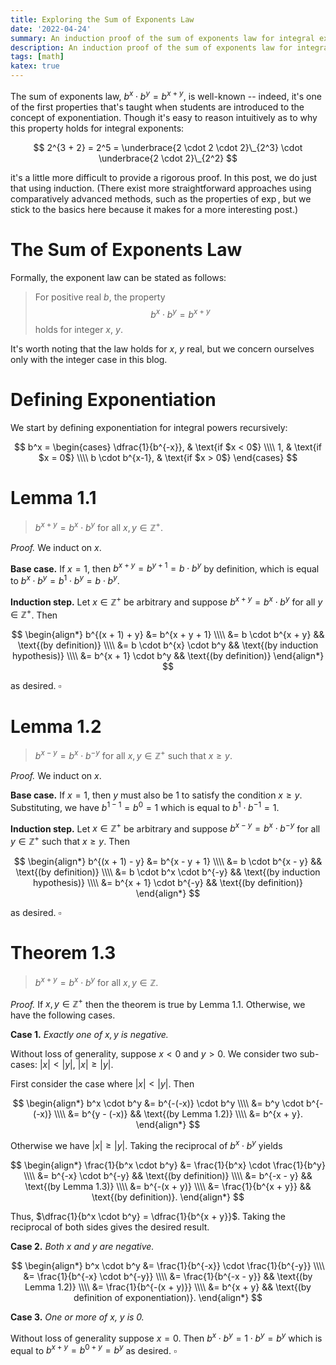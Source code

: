 ```yaml
---
title: Exploring the Sum of Exponents Law
date: '2022-04-24'
summary: An induction proof of the sum of exponents law for integral exponents, b^x × b^y = b^(x + y).
description: An induction proof of the sum of exponents law for integral exponents, b^x × b^y = b^(x + y).
tags: [math]
katex: true
---
```


The sum of exponents law, $b^x \cdot b^y = b^{x+y}$, is well-known -- indeed,
it's one of the first properties that's taught when students are introduced to
the concept of exponentiation. Though it's easy to reason intuitively as to why
this property holds for integral exponents:

$$
2^{3 + 2} = 2^5 = \underbrace{2 \cdot 2 \cdot 2}\_{2^3} \cdot \underbrace{2 \cdot 2}\_{2^2}
$$

it's a little more difficult to provide a rigorous proof. In this post, we do
just that using induction. (There exist more straightforward approaches using
comparatively advanced methods, such as the properties of $\exp$, but we stick
to the basics here because it makes for a more interesting post.)

# The Sum of Exponents Law

Formally, the exponent law can be stated as follows:

> For positive real $b$, the property $$ b^x \cdot b^y = b^{x + y} $$ holds for
> integer $x$, $y$.

It's worth noting that the law holds for $x$, $y$ real, but we concern ourselves
only with the integer case in this blog.

# Defining Exponentiation

We start by defining exponentiation for integral powers recursively:

$$
b^x =
    \begin{cases}
        \dfrac{1}{b^{-x}}, & \text{if $x < 0$} \\\\
        1, & \text{if $x = 0$} \\\\
        b \cdot b^{x-1}, & \text{if $x > 0$}
    \end{cases}
$$

# Lemma 1.1

> $b^{x + y} = b^x \cdot b^y$ for all $x, y \in \mathbb{Z^+}$.

_Proof._ We induct on $x$.

**Base case.** If $x = 1$, then $b^{x + y} = b^{y + 1} = b \cdot b^y$ by
definition, which is equal to $b^x \cdot b^y = b^1 \cdot b^y = b \cdot b^y$.

**Induction step.** Let $x \in \mathbb{Z^+}$ be arbitrary and suppose $b^{x + y}
= b^x \cdot b^y$ for all $y \in \mathbb{Z^+}$. Then

$$
\begin{align*}
	b^{(x + 1) + y} &= b^{x + y + 1} \\\\
		&= b \cdot b^{x + y} && \text{(by definition)} \\\\
		&= b \cdot b^{x} \cdot b^y && \text{(by induction hypothesis)} \\\\
		&= b^{x + 1} \cdot b^y && \text{(by definition)}
\end{align*}
$$

as desired. $\square$

# Lemma 1.2

> $b^{x - y} = b^x \cdot b^{-y}$ for all $x, y \in \mathbb{Z^+}$ such that $x
> \geq y$.

_Proof._ We induct on $x$.

**Base case.** If $x = 1$, then $y$ must also be $1$ to satisfy the condition
$x \geq y$. Substituting, we have $b^{1 - 1} = b^0 = 1$ which is equal to
$b^1 \cdot b^{-1} = 1$.

**Induction step.** Let $x \in \mathbb{Z^+}$ be arbitrary and suppose $b^{x - y}
= b^x \cdot b^{-y}$ for all $y \in \mathbb{Z^+}$ such that $x \geq y$. Then

$$
\begin{align*}
	b^{(x + 1) - y} &= b^{x - y + 1} \\\\
	&= b \cdot b^{x - y} && \text{(by definition)} \\\\
	&= b \cdot b^x \cdot b^{-y} && \text{(by induction hypothesis)} \\\\
	&= b^{x + 1} \cdot b^{-y} && \text{(by definition)}
\end{align*}
$$

as desired. $\square$

# Theorem 1.3

> $b^{x + y} = b^x \cdot b^y$ for all $x, y \in \mathbb{Z}.$

_Proof._ If $x, y \in \mathbb{Z^+}$ then the theorem is true by Lemma 1.1.
Otherwise, we have the following cases.

**Case 1.** _Exactly one of $x, y$ is negative._

Without loss of generality, suppose $x < 0$ and $y > 0$. We consider two
sub-cases: $|x| < |y|$, $|x| \geq |y|$.

First consider the case where $|x| < |y|$. Then

$$
\begin{align*}
b^x \cdot b^y &= b^{-(-x)} \cdot b^y \\\\
	&= b^y \cdot b^{-(-x)} \\\\
	&= b^{y - (-x)} && \text{(by Lemma 1.2)} \\\\
	&= b^{x + y}.
\end{align*}
$$

Otherwise we have $|x| \geq |y|$. Taking the reciprocal of $b^x \cdot b^y$ yields

$$
\begin{align*}
\frac{1}{b^x \cdot b^y} &= \frac{1}{b^x} \cdot \frac{1}{b^y} \\\\
	&= b^{-x} \cdot b^{-y} && \text{(by definition)} \\\\
	&= b^{-x - y} && \text{(by Lemma 1.3)} \\\\
	&= b^{-(x + y)} \\\\
	&= \frac{1}{b^{x + y}} && \text{(by definition)}.
\end{align*}
$$

Thus, $\dfrac{1}{b^x \cdot b^y} = \dfrac{1}{b^{x + y}}$. Taking the reciprocal
of both sides gives the desired result.

**Case 2.** _Both $x$ and $y$ are negative._

$$
\begin{align*}
b^x \cdot b^y &= \frac{1}{b^{-x}} \cdot \frac{1}{b^{-y}} \\\\
    &= \frac{1}{b^{-x} \cdot b^{-y}} \\\\
    &= \frac{1}{b^{-x - y}} && \text{(by Lemma 1.2)} \\\\
	&= \frac{1}{b^{-(x + y)}} \\\\
    &= b^{x + y} && \text{(by definition of exponentiation)}.
\end{align*}
$$

**Case 3.** _One or more of $x$, $y$ is 0._

Without loss of generality suppose $x = 0$. Then $b^x \cdot b^y = 1 \cdot b^y =
b^y$ which is equal to $b^{x + y} = b^{0 + y} = b^y$ as desired. $\square$

